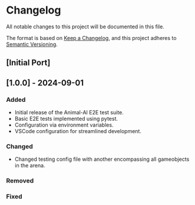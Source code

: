 # Changelog

All notable changes to this project will be documented in this file.

The format is based on [Keep a Changelog](https://keepachangelog.com/en/1.0.0/),
and this project adheres to [Semantic Versioning](https://semver.org/spec/v2.0.0.html).

## [Initial Port]

## [1.0.0] - 2024-09-01

### Added
- Initial release of the Animal-AI E2E test suite.
- Basic E2E tests implemented using pytest.
- Configuration via environment variables.
- VSCode configuration for streamlined development.

### Changed
- Changed testing config file with another encompassing all gameobjects in the arena.

### Removed

### Fixed



